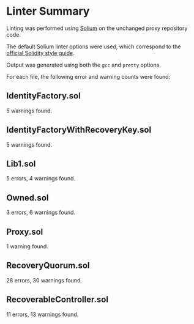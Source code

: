 # Linter Summary

Linting was performed using [Solium](https://github.com/duaraghav8/Solium) on the unchanged proxy repository code. 

The default Solium linter options were used, which correspond to the [official Solidity style guide](http://solidity.readthedocs.io/en/develop/style-guide.html#). 

Output was generated using both the `gcc` and `pretty` options.

For each file, the following error and warning counts were found:

## IdentityFactory.sol

5 warnings found.

## IdentityFactoryWithRecoveryKey.sol

5 warnings found.

## Lib1.sol

5 errors, 4 warnings found.

## Owned.sol

3 errors, 6 warnings found.

## Proxy.sol

1 warning found.

## RecoveryQuorum.sol

28 errors, 30 warnings found.

## RecoverableController.sol

11 errors, 13 warnings found.


